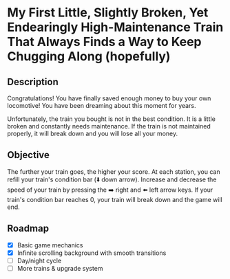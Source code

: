 # My First Little, Slightly Broken, Yet Endearingly High-Maintenance Train That Always Finds a Way to Keep Chugging Along (hopefully)
## Description
Congratulations! You have finally saved enough money to buy your own locomotive! You have been dreaming about this moment for years. 

Unfortunately, the train you bought is not in the best condition. It is a little broken and constantly needs maintenance. If the train is not maintained properly, it will break down and you will lose all your money.

## Objective
The further your train goes, the higher your score. At each station, you can refill your train's condition bar (⬇️ down arrow).
Increase and decrease the speed of your train by pressing the ➡️ right and ⬅️ left arrow keys.
If your train's condition bar reaches 0, your train will break down and the game will end.

## Roadmap
- [x] Basic game mechanics
- [x] Infinite scrolling background with smooth transitions
- [ ] Day/night cycle
- [ ] More trains & upgrade system